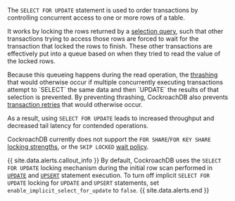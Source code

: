 The `SELECT FOR UPDATE` statement is used to order transactions by controlling concurrent access to one or more rows of a table.

It works by locking the rows returned by a [selection query][selection], such that other transactions trying to access those rows are forced to wait for the transaction that locked the rows to finish. These other transactions are effectively put into a queue based on when they tried to read the value of the locked rows.

Because this queueing happens during the read operation, the [thrashing](https://en.wikipedia.org/wiki/Thrashing_(computer_science)) that would otherwise occur if multiple concurrently executing transactions attempt to `SELECT` the same data and then `UPDATE` the results of that selection is prevented. By preventing thrashing, CockroachDB also prevents [transaction retries][retries] that would otherwise occur.

As a result, using `SELECT FOR UPDATE` leads to increased throughput and decreased tail latency for contended operations.

CockroachDB currently does not support the `FOR SHARE`/`FOR KEY SHARE` [locking strengths](select-for-update.html#locking-strengths), or the `SKIP LOCKED` [wait policy](select-for-update.html#wait-policies).

{{ site.data.alerts.callout_info }}
By default, CockroachDB uses the `SELECT FOR UPDATE` locking mechanism during the initial row scan performed in [`UPDATE`](update.html) and [`UPSERT`](upsert.html) statement execution. To turn off implicit `SELECT FOR UPDATE` locking for `UPDATE` and `UPSERT` statements, set `enable_implicit_select_for_update` to `false`.
{{ site.data.alerts.end }}

<!-- Reference Links -->

[retries]: transactions.html#transaction-retries
[selection]: selection-queries.html
